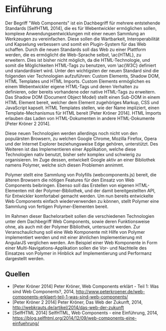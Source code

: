 # Einführung

Der Begriff "Web Components" ist ein Dachbegriff für mehrere entstehende Standards [SelfHTML 2014], die es für Webentwickler ermöglichen sollen, komplexe Anwendungsentwicklungen mit einer neuen Sammlung an Werkzeugen zu vereinfachen. Diese sollen die Wartbarkeit, Interoperabilität und Kapselung verbessern und somit ein Plugin-System für das Web schaffen. Durch die neuen Standards soll das Web zu einer Plattform werden, die es ermöglicht die Web-Sprache selbst, \ac{HTML}, zu erweitern. Dies ist bisher nicht möglich, da die HTML-Technologie, und somit die Möglichkeiten HTML-Tags zu benutzen, vom \ac{W3C} definiert und standardisiert wird. Unter den wichtigsten der neuen Standard sind die folgenden vier Technologien aufzuführen: Custom Elements, Shadow DOM, HTML Templates und HTML Imports. Custom Elements ermöglichen es einem Webentwickler eigene HTML-Tags und deren Verhalten zu definieren, oder bereits vorhandene oder native HTML-Tags zu erweitern. Das Shadow DOM (Document Object Model) stellt einen Sub-DOM in einem HTML Element bereit, welcher dem Element zugehöriges Markup, CSS und JavaScript kapselt. HTML Templates stellen, wie der Name impliziert, einen Template-Mechanismus für HTML bereit [Peter Kröner 2014]. HTML Imports erlauben das Laden von HTML-Dokumenten in andere HTML-Dokumente [Peter Kröner 2 2014].

Diese neuen Technologien werden allerdings noch nicht von den populärsten Browsern, zu welchen Google Chrome, Mozilla Firefox, Opera und der Internet Explorer beziehungsweise Edge gehören, unterstützt. Des Weiteren ist das Implementieren einer Applikation, welche diese Technologien nativ benutzt, bisher sehr komplex und schwierig zu organisieren. Im Zuge dessen, entwickelt Google aktiv an einer Bibliothek namens Polymer, welche sich diesen Problemen annimmt.

Polymer stellt eine Sammlung von Polyfills (webcomponents.js) bereit, die älteren Browsern die nötigen Features für den Einsatz von Web Components beibringen. Ebenso soll das Erstellen von eigenen HTML-Elementen mit der Polymer-Bibliothek, und der damit bereitgestellten API, für Entwickler komfortabel gemacht werden. Um nun bereits entwickelte Web Components einfach wiederverwenden zu können, stellt Polymer eine Sammlung von fertigen Polymer-Elementen bereit.

Im Rahmen dieser Bachelorarbeit sollen die verschiedenen Technologien unter dem Dachbegriff Web Components, sowie deren Funktionsweise ohne, als auch mit der Polymer Bibliothek, untersucht werden. Zur Veranschaulichung soll eine Web Komponente mit Hilfe von Polymer implementiert werden und mit einer ähnlichen Implementierung mit AngularJS verglichen werden. Am Beispiel einer Web Komponente in Form einer Multi-Navigations-Applikation sollen die Vor- und Nachteile des Einsatzes von Polymer in Hinblick auf Implementierung und Performanz dargestellt werden.


## Quellen

- [Peter Kröner 2014] Peter Kröner, Web Components erklärt - Teil 1: Was sind Web Components?, 2014, http://www.peterkroener.de/web-components-erklaert-teil-1-was-sind-web-components/
- [Peter Kröner 2 2014] Peter Kröner, Das Web der Zukunft, 2014, http://webkrauts.de/artikel/2014/das-web-der-zukunft
- [SelfHTML 2014] SelfHTML, Web Components - eine Einführung, 2014, https://blog.selfhtml.org/2014/12/09/web-components-eine-einfuehrung/
